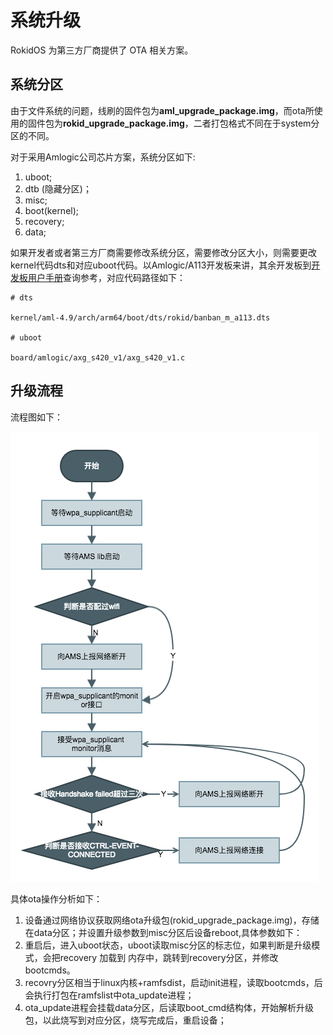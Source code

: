 # 系统升级

RokidOS 为第三方厂商提供了 OTA 相关方案。

## 系统分区

由于文件系统的问题，线刷的固件包为**aml_upgrade_package.img**，而ota所使用的固件包为**rokid_upgrade_package.img**，二者打包格式不同在于system分区的不同。

对于采用Amlogic公司芯片方案，系统分区如下:

1. uboot;
2. dtb (隐藏分区)；
3. misc;
4. boot(kernel);
5. recovery;
6. data;
 

如果开发者或者第三方厂商需要修改系统分区，需要修改分区大小，则需要更改kernel代码dts和对应uboot代码。以Amlogic/A113开发板来讲，其余开发板到[开发板用户手册](../../reference/dev_board/board_list.md)查询参考，对应代码路径如下：

```shell
# dts

kernel/aml-4.9/arch/arm64/boot/dts/rokid/banban_m_a113.dts

# uboot

board/amlogic/axg_s420_v1/axg_s420_v1.c
```

## 升级流程
流程图如下：

![upgrade-ota](../../files/upgrade-ota.png)

具体ota操作分析如下：

1. 设备通过网络协议获取网络ota升级包(rokid_upgrade_package.img)，存储在data分区；并设置升级参数到misc分区后设备reboot,具体参数如下：
2. 重启后，进入uboot状态，uboot读取misc分区的标志位，如果判断是升级模式，会把recovery 加载到 内存中，跳转到recovery分区，并修改bootcmds。
3. recovry分区相当于linux内核+ramfsdist，启动init进程，读取bootcmds，后会执行打包在ramfslist中ota_update进程；
4. ota_update进程会挂载data分区，后读取boot_cmd结构体，开始解析升级包，以此烧写到对应分区，烧写完成后，重启设备；


